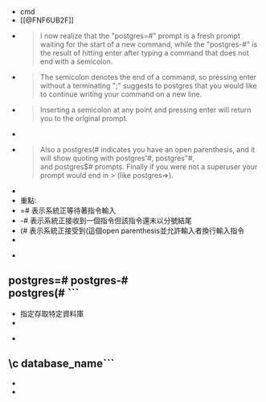 - cmd
- [[@FNF6UB2F]]
- > I now realize that the "postgres=#" prompt is a fresh prompt waiting for the start of a new command, while the "postgres-#" is the result of hitting enter after typing a command that does not end with a semicolon.
- > The semicolon denotes the end of a command, so pressing enter without a terminating ";" suggests to postgres that you would like to continue writing your command on a new line.
- > Inserting a semicolon at any point and pressing enter will return you to the original prompt.
- 
- > Also a postgres(# indicates you have an open parenthesis, and it will show quoting with postgres'#, postgres"#, and postgres$# prompts. Finally if you were not a superuser your prompt would end in > (like postgres=>).
- 
- 重點:
- =# 表示系統正等待著指令輸入
- -# 表示系統正接收到一個指令但該指令還未以分號結尾
- (# 表示系統正接受到(這個open parenthesis並允許輸入者換行輸入指令 
- 
- ```javascript
postgres=#
postgres-#  
postgres(# ```
- 
- 指定存取特定資料庫
- 
- ```javascript
\c database_name```
- 
- 
- 
